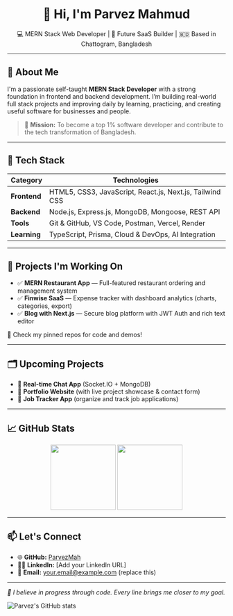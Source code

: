 <h1 align="center">👋 Hi, I'm Parvez Mahmud</h1>

<p align="center">
  💻 MERN Stack Web Developer | 🚀 Future SaaS Builder | 🇧🇩 Based in Chattogram, Bangladesh
</p>

---

## 🧠 About Me

I'm a passionate self-taught **MERN Stack Developer** with a strong foundation in frontend and backend development. I’m building real-world full stack projects and improving daily by learning, practicing, and creating useful software for businesses and people.

> 🎯 **Mission:** To become a top 1% software developer and contribute to the tech transformation of Bangladesh.

---

## 🔧 Tech Stack

| Category     | Technologies |
|--------------|--------------|
| **Frontend** | HTML5, CSS3, JavaScript, React.js, Next.js, Tailwind CSS |
| **Backend**  | Node.js, Express.js, MongoDB, Mongoose, REST API |
| **Tools**    | Git & GitHub, VS Code, Postman, Vercel, Render |
| **Learning** | TypeScript, Prisma, Cloud & DevOps, AI Integration |

---

## 📂 Projects I'm Working On

- ✅ **MERN Restaurant App** — Full-featured restaurant ordering and management system
- ✅ **Finwise SaaS** — Expense tracker with dashboard analytics (charts, categories, export)
- ✅ **Blog with Next.js** — Secure blog platform with JWT Auth and rich text editor

📌 Check my pinned repos for code and demos!

---

## 🗂️ Upcoming Projects

- 🚧 **Real-time Chat App** (Socket.IO + MongoDB)
- 🚀 **Portfolio Website** (with live project showcase & contact form)
- 🧾 **Job Tracker App** (organize and track job applications)

---

## 📈 GitHub Stats

<p align="center">
  <img src="https://github-readme-stats.vercel.app/api?username=ParvezMah&show_icons=true&theme=radical" height="150" />
  <img src="https://github-readme-stats.vercel.app/api/top-langs/?username=ParvezMah&layout=compact&theme=radical" height="150" />
</p>

---

## 📫 Let's Connect

- 🌐 **GitHub:** [ParvezMah](https://github.com/ParvezMah)
- 🧑‍💼 **LinkedIn:** [Add your LinkedIn URL]
- 📧 **Email:** your.email@example.com (replace this)

---

_🚀 I believe in progress through code. Every line brings me closer to my goal._



![Parvez's GitHub stats](https://github-readme-stats.vercel.app/api?username=ParvezMah&show_icons=true&theme=radical)

